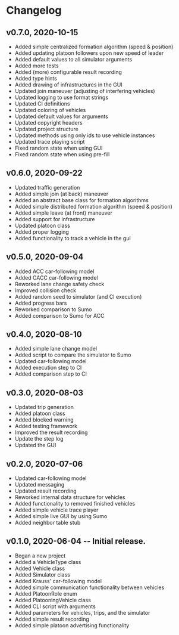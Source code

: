 # Changelog

## v0.7.0, 2020-10-15
- Added simple centralized formation algorithm (speed & position)
- Added updating platoon followers upon new speed of leader
- Added default values to all simulator arguments
- Added more tests
- Added (more) configurable result recording
- Added type hints
- Added drawing of infrastructures in the GUI
- Updated join maneuver (adjusting of interfering vehicles)
- Updated logging to use format strings
- Updated CI definitions
- Updated coloring of vehicles
- Updated default values for arguments
- Updated copyright headers
- Updated project structure
- Updated methods using only ids to use vehicle instances
- Updated trace playing script
- Fixed random state when using GUI
- Fixed random state when using pre-fill

## v0.6.0, 2020-09-22
- Updated traffic generation
- Added simple join (at back) maneuver
- Added an abstract base class for formation algorithms
- Added simple distributed formation algorithm (speed & position)
- Added simple leave (at front) maneuver
- Added support for infrastructure
- Updated platoon class
- Added proper logging
- Added functionality to track a vehicle in the gui

## v0.5.0, 2020-09-04
- Added ACC car-following model
- Added CACC car-following model
- Reworked lane change safety check
- Improved collision check
- Added random seed to simulator (and CI execution)
- Added progress bars
- Reworked comparison to Sumo
- Added comparison to Sumo for ACC

## v0.4.0, 2020-08-10
- Added simple lane change model
- Added script to compare the simulator to Sumo
- Updated car-following model
- Added execution step to CI
- Added comparison step to CI

## v0.3.0, 2020-08-03
- Updated trip generation
- Added platoon class
- Added blocked warning
- Added testing framework
- Improved the result recording
- Update the step log
- Updated the GUI

## v0.2.0, 2020-07-06
- Updated car-following model
- Updated messaging
- Updated result recording
- Reworked internal data structure for vehicles
- Added functionality to removed finished vehicles
- Added simple vehicle trace player
- Added simple live GUI by using Sumo
- Added neighbor table stub

## v0.1.0, 2020-06-04 -- Initial release.
- Began a new project
- Added a VehicleType class
- Added Vehicle class
- Added Simulator class
- Added Krauss' car-following model
- Added simple communication functionality between vehicles
- Added PlatoonRole enum
- Added PlatooningVehicle class
- Added CLI script with arguments
- Added parameters for vehicles, trips, and the simulator
- Added simple result recording
- Added simple platoon advertising functionality
